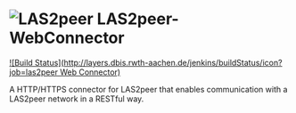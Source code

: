 ![LAS2peer](https://github.com/rwth-acis/LAS2peer/blob/master/img/logo/bitmap/las2peer-logo-128x128.png)
LAS2peer-WebConnector
=====================

[![Build Status](http://layers.dbis.rwth-aachen.de/jenkins/buildStatus/icon?job=las2peer Web Connector)](http://layers.dbis.rwth-aachen.de/jenkins/job/las2peer%20Web%20Connector/)

A HTTP/HTTPS connector for LAS2peer that enables communication with a LAS2peer network in a RESTful way.
